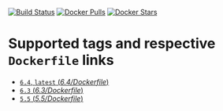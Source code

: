 
[![Build Status](https://travis-ci.org/wodby/solr.svg?branch=master)](https://travis-ci.org/wodby/solr)
[![Docker Pulls](https://img.shields.io/docker/pulls/wodby/solr.svg)](https://hub.docker.com/r/wodby/solr)
[![Docker Stars](https://img.shields.io/docker/stars/wodby/solr.svg)](https://hub.docker.com/r/wodby/solr)

# Supported tags and respective `Dockerfile` links

- [`6.4`, `latest` (*6.4/Dockerfile*)](https://github.com/wodby/solr/tree/master/6.4/Dockerfile)
- [`6.3` (*6.3/Dockerfile*)](https://github.com/wodby/solr/tree/master/6.3/Dockerfile)
- [`5.5` (*5.5/Dockerfile*)](https://github.com/wodby/solr/tree/master/5.5/Dockerfile)
